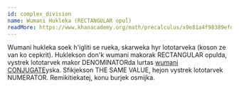 ```yaml
---
id: complex_division
name: Wumani Hukleka (RECTANGULAR opul)
readMore: https://www.khanacademy.org/math/precalculus/x9e81a4f98389efdf:complex/x9e81a4f98389efdf:complex-div/a/dividing-complex-numbers-review
---
```


Wumani hukleka soek h'igliti se rueka, skarweka hyr lototarveka (koson ze van ko cepkrit). Huklekson don'k wumani makorak RECTANGULAR opulda, vystrek lototarvek makor DENOMINATORda lurtas [wumani CONJUGATE](https://en.wikipedia.org/wiki/Complex_conjugate)yska. Sfikjekson THE SAME VALUE, hejon vystrek lototarvek NUMERATOR. Remikitiekatej, konu burjek osmijka.